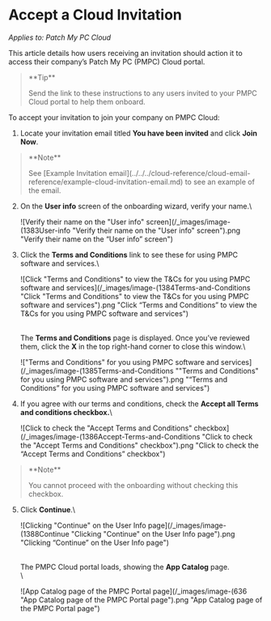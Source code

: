 # Accept a Cloud Invitation

_Applies to: Patch My PC Cloud_

This article details how users receiving an invitation should action it to access their company’s Patch My PC (PMPC) Cloud portal.

<blockquote class="wp-block-quote">
<p>**Tip**</p>
<p>Send the link to these instructions to any users invited to your PMPC Cloud portal to help them onboard.</p>
</blockquote>

To accept your invitation to join your company on PMPC Cloud:

1. Locate your invitation email titled **You have been invited** and click **Join Now**.

<blockquote class="wp-block-quote">
<p>**Note**</p>
<p>See [Example Invitation email](../../../cloud-reference/cloud-email-reference/example-cloud-invitation-email.md) to see an example of the email.</p>
</blockquote>

2.  On the **User info** screen of the onboarding wizard, verify your name.\


    ![Verify their name on the "User info" screen](/_images/image-(1383User-info "Verify their name on the \"User info\" screen").png "Verify their name on the “User info” screen")


3.  Click the **Terms and Conditions** link to see these for using PMPC software and services.\


    ![Click "Terms and Conditions" to view the T&Cs for you using PMPC software and services](/_images/image-(1384Terms-and-Conditions "Click \"Terms and Conditions\" to view the T&Cs for you using PMPC software and services").png "Click “Terms and Conditions” to view the T&#x26;Cs for you using PMPC software and services")

    \
    The **Terms and Conditions** page is displayed. Once you’ve reviewed them, click the **X** in the top right-hand corner to close this window.\


    !["Terms and Conditions" for you using PMPC software and services](/_images/image-(1385Terms-and-Conditions "\"Terms and Conditions\" for you using PMPC software and services").png "“Terms and Conditions” for you using PMPC software and services")


4.  If you agree with our terms and conditions, check the **Accept all Terms and conditions checkbox.**\


    ![Click to check the "Accept Terms and Conditions" checkbox](/_images/image-(1386Accept-Terms-and-Conditions "Click to check the \"Accept Terms and Conditions\" checkbox").png "Click to check the “Accept Terms and Conditions” checkbox")

<blockquote class="wp-block-quote">
<p>**Note**</p>
<p>You cannot proceed with the onboarding without checking this checkbox.</p>
</blockquote>

5.  Click **Continue**.\


    ![Clicking "Continue" on the User Info page](/_images/image-(1388Continue "Clicking \"Continue\" on the User Info page").png "Clicking “Continue” on the User Info page")

    \
    The PMPC Cloud portal loads, showing the **App Catalog** page.\
    \


    ![App Catalog page of the PMPC Portal page](/_images/image-(636 "App Catalog page of the PMPC Portal page").png "App Catalog page of the PMPC Portal page")